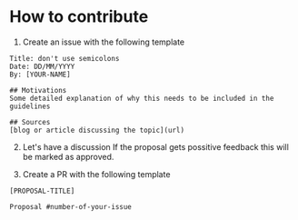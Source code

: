 # How to contribute

1. Create an issue with the following template

```
Title: don't use semicolons
Date: DD/MM/YYYY
By: [YOUR-NAME]

## Motivations
Some detailed explanation of why this needs to be included in the guidelines

## Sources
[blog or article discussing the topic](url)
```

2. Let's have a discussion
If the proposal gets possitive feedback this will be marked as approved.

3. Create a PR with the following template
```
[PROPOSAL-TITLE]

Proposal #number-of-your-issue
```
